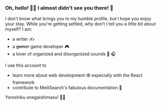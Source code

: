 ### Oh, hello! :raising_hand_man: I almost didn't see you there! :see_no_evil:

I don't know what brings you to my humble profile, but I hope you enjoy your stay.
While you're getting settled, why don't I tell you a little bit about myself?
I am:
- a writer :writing_hand:
- a ~~gamer~~ game developer :video_game:
- a lover of organized and disorganized sounds :drum: :headphones:

I use this account to
- learn more about web development :spider_web: especially with the React framework
- contribute to MeiliSearch's fabulous documentation :book:

Yoroshiku onegaishimasu! :bowing_man:
<!--
**react-learner/react-learner** is a ✨ _special_ ✨ repository because its `README.md` (this file) appears on your GitHub profile.

Here are some ideas to get you started:

- 🔭 I’m currently working on ...
- 🌱 I’m currently learning ...
- 👯 I’m looking to collaborate on ...
- 🤔 I’m looking for help with ...
- 💬 Ask me about ...
- 📫 How to reach me: ...
- 😄 Pronouns: ...
- ⚡ Fun fact: ...
-->
